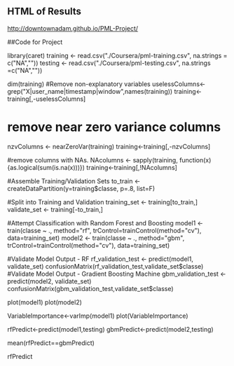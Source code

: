 ## HTML of Results
http://downtownadam.github.io/PML-Project/

##Code for Project

library(caret)
training <- read.csv("./Coursera/pml-training.csv", na.strings = c("NA",""))
testing <- read.csv("./Coursera/pml-testing.csv",  na.strings =c("NA",""))

dim(training)
#Remove non-explanatory variables
uselessColumns<-grep("X|user_name|timestamp|window",names(training))
training<-training[,-uselessColumns]

# remove near zero variance columns
nzvColumns <- nearZeroVar(training)
training<-training[,-nzvColumns]

#remove columns with NAs.
NAcolumns <- sapply(training, function(x){as.logical(sum(is.na(x)))})
training<-training[,!NAcolumns]

#Assemble Training/Validation Sets
to_train <- createDataPartition(y=training$classe, p=.8, list=F)

#Split into Training and Validation
training_set <- training[to_train,]
validate_set <- training[-to_train,]

#Attempt Classification with Random Forest and Boosting
model1 <- train(classe ~ ., method="rf",  trControl=trainControl(method="cv"), data=training_set)
model2 <- train(classe ~ ., method="gbm", trControl=trainControl(method="cv"), data=training_set)

#Validate Model Output - RF
rf_validation_test <- predict(model1, validate_set)
confusionMatrix(rf_validation_test,validate_set$classe)
#Validate Model Output - Gradient Boosting Machine
gbm_validation_test <- predict(model2, validate_set)
confusionMatrix(gbm_validation_test,validate_set$classe)

plot(model1)
plot(model2)

VariableImportance<-varImp(model1)
plot(VariableImportance)


rfPredict<-predict(model1,testing)
gbmPredict<-predict(model2,testing)

mean(rfPredict==gbmPredict)

rfPredict
